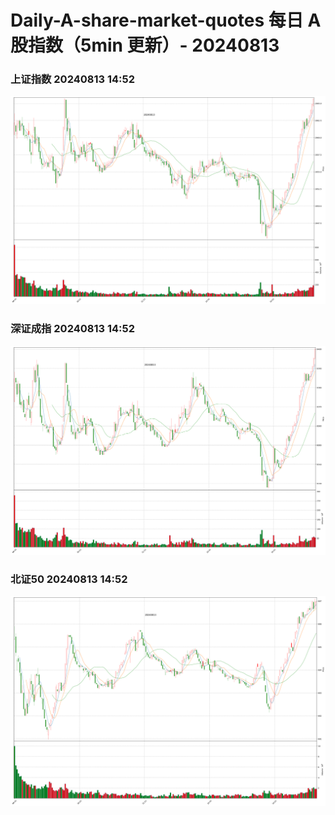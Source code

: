 
# Daily-A-share-market-quotes 每日 A 股指数（5min 更新）- 20240813

### 上证指数 20240813 14:52
![](./fig/2024/8/20240813-sh000001.png)

### 深证成指 20240813 14:52
![](./fig/2024/8/20240813-sz399001.png)

### 北证50 20240813 14:52
![](./fig/2024/8/20240813-bj899050.png)
